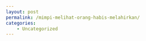 ```yaml
---
layout: post
permalink: /mimpi-melihat-orang-habis-melahirkan/
categories:
    - Uncategorized
---
```


